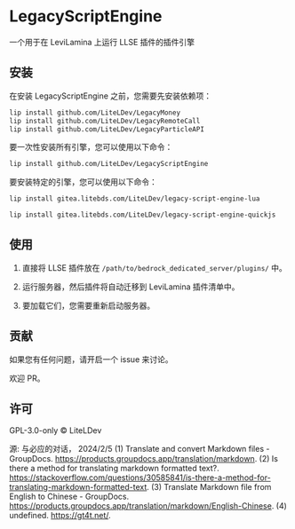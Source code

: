 # LegacyScriptEngine

一个用于在 LeviLamina 上运行 LLSE 插件的插件引擎

## 安装

在安装 LegacyScriptEngine 之前，您需要先安装依赖项：

```sh
lip install github.com/LiteLDev/LegacyMoney
lip install github.com/LiteLDev/LegacyRemoteCall
lip install github.com/LiteLDev/LegacyParticleAPI
```

要一次性安装所有引擎，您可以使用以下命令：

```sh
lip install github.com/LiteLDev/LegacyScriptEngine
```

要安装特定的引擎，您可以使用以下命令：

```sh
lip install gitea.litebds.com/LiteLDev/legacy-script-engine-lua

lip install gitea.litebds.com/LiteLDev/legacy-script-engine-quickjs
```

## 使用

1. 直接将 LLSE 插件放在 `/path/to/bedrock_dedicated_server/plugins/` 中。

2. 运行服务器，然后插件将自动迁移到 LeviLamina 插件清单中。

3. 要加载它们，您需要重新启动服务器。

## 贡献

如果您有任何问题，请开启一个 issue 来讨论。

欢迎 PR。

## 许可

GPL-3.0-only © LiteLDev

源: 与必应的对话， 2024/2/5
(1) Translate and convert Markdown files - GroupDocs. <https://products.groupdocs.app/translation/markdown>.
(2) Is there a method for translating markdown formatted text?. <https://stackoverflow.com/questions/30585841/is-there-a-method-for-translating-markdown-formatted-text>.
(3) Translate Markdown file from English to Chinese - GroupDocs. <https://products.groupdocs.app/translation/markdown/English-Chinese>.
(4) undefined. <https://gt4t.net/>.
